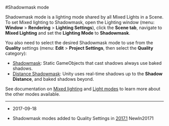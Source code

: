 #Shadowmask mode

Shadowmask mode is a lighting mode shared by all Mixed Lights in a Scene. To set Mixed lighting to Shadowmask, open the Lighting window (menu: __Window__ &gt; __Rendering__ &gt; __Lighting Settings__), click the __Scene tab__, navigate to __Mixed Lighting__ and set the __Lighting Mode__ to __Shadowmask__. 

You also need to select the desired Shadowmask mode to use from the __Quality__ settings (menu: __Edit__ &gt; __Project Settings__, then select the __Quality__ category): 

* [Shadowmask](LightMode-Mixed-Shadowmask): Static GameObjects that cast shadows always use baked shadows.
* [Distance Shadowmask](LightMode-Mixed-DistanceShadowmask): Unity uses real-time shadows up to the __Shadow Distance__, and baked shadows beyond.

See documentation on [Mixed lighting](LightMode-Mixed) and [Light modes](LightModes) to learn more about the other modes available.

---

* <span class="page-edit">2017-09-18  <!-- include IncludeTextAmendPageSomeEdit --></span>

* <span class="page-history">Shadowmask modes added to Quality Settings in [2017.1](https://docs.unity3d.com/2017.1/Documentation/Manual/30_search.html?q=newin20171) <span class="search-words">NewIn20171</span></span>